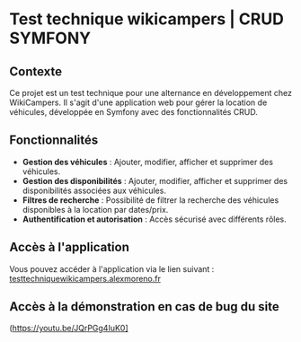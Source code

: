 # Test technique wikicampers | CRUD SYMFONY

## Contexte

Ce projet est un test technique pour une alternance en développement chez WikiCampers. Il s'agit d'une application web pour gérer la location de véhicules, développée en Symfony avec des fonctionnalités CRUD.

## Fonctionnalités

- **Gestion des véhicules** : Ajouter, modifier, afficher et supprimer des véhicules.
- **Gestion des disponibilités** : Ajouter, modifier, afficher et supprimer des disponibilités associées aux véhicules.
- **Filtres de recherche** : Possibilité de filtrer la recherche des véhicules disponibles à la location par dates/prix.
- **Authentification et autorisation** : Accès sécurisé avec différents rôles.

## Accès à l'application
Vous pouvez accéder à l'application via le lien suivant : [testtechniquewikicampers.alexmoreno.fr](http://testtechniquewikicampers.alexmoreno.fr)

## Accès à la démonstration en cas de bug du site
(https://youtu.be/JQrPGg4IuK0]
